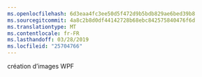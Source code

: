 ```yaml
---
ms.openlocfilehash: 6d3eaa4fc3ee50d5f472d9b5bdb829ae6bed39b8
ms.sourcegitcommit: 4a8c2b8d0df44142728b68ebc842575840476f6d
ms.translationtype: MT
ms.contentlocale: fr-FR
ms.lasthandoff: 03/28/2019
ms.locfileid: "25704766"
---
```

création d’images WPF